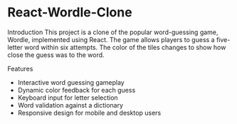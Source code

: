 # React-Wordle-Clone

Introduction
This project is a clone of the popular word-guessing game, Wordle, implemented using React. The game allows players to guess a five-letter word within six attempts. The color of the tiles changes to show how close the guess was to the word.

Features
- Interactive word guessing gameplay
- Dynamic color feedback for each guess
- Keyboard input for letter selection
- Word validation against a dictionary
- Responsive design for mobile and desktop users
